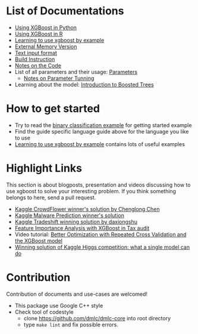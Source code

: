 List of Documentations
====
* [Using XGBoost in Python](python.md)
* [Using XGBoost in R](../R-package/vignettes/xgboostPresentation.Rmd)
* [Learning to use xgboost by example](../demo)
* [External Memory Version](external_memory.md)
* [Text input format](input_format.md)
* [Build Instruction](build.md)
* [Notes on the Code](../src)
* List of all parameters and their usage: [Parameters](parameter.md)
  - [Notes on Parameter Tunning](param_tuning.md)
* Learning about the model: [Introduction to Boosted Trees](http://homes.cs.washington.edu/~tqchen/pdf/BoostedTree.pdf)

How to get started
====
* Try to read the [binary classification example](../demo/binary_classification) for getting started example
* Find the guide specific language guide above for the language you like to use
* [Learning to use xgboost by example](../demo) contains lots of useful examples

Highlight Links
====
This section is about blogposts, presentation and videos discussing how to use xgboost to solve your interesting problem. If you think something belongs to here, send a pull request.
* [Kaggle CrowdFlower winner's solution by Chenglong Chen](https://github.com/ChenglongChen/Kaggle_CrowdFlower)
* [Kaggle Malware Prediction winner's solution](https://github.com/xiaozhouwang/kaggle_Microsoft_Malware)
* [Kaggle Tradeshift winning solution by daxiongshu](https://github.com/daxiongshu/kaggle-tradeshift-winning-solution)
* [Feature Importance Analysis with XGBoost in Tax audit](http://fr.slideshare.net/MichaelBENESTY/feature-importance-analysis-with-xgboost-in-tax-audit)
* Video tutorial: [Better Optimization with Repeated Cross Validation and the XGBoost model](https://www.youtube.com/watch?v=Og7CGAfSr_Y)
* [Winning solution of Kaggle Higgs competition: what a single model can do](http://no2147483647.wordpress.com/2014/09/17/winning-solution-of-kaggle-higgs-competition-what-a-single-model-can-do/) 

Contribution
====
Contribution of documents and use-cases are welcomed!
* This package use Google C++ style
* Check tool of codestyle
  - clone https://github.com/dmlc/dmlc-core into root directory
  - type ```make lint``` and fix possible errors.
